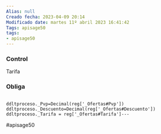 ```yaml
---
Alias: null
Creado fecha: 2023-04-09 20:14
Modificado date: martes 11º abril 2023 16:41:42
Tags: apisage50
tags:
- apisage50
---
```

   
### Control   
Tarifa   
### Obliga    
   
```

ddltproceso._Pvp=Decimal(reg['_Ofertas#Pvp'])  
ddltproceso._Descuento=Decimal(reg['_Ofertas#Descuento'])  
ddltproceso._Tarifa = reg['_Ofertas#Tarifa']---

```
   
   
#apisage50